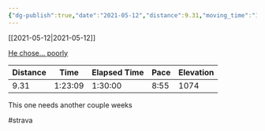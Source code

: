 ```yaml
---
{"dg-publish":true,"date":"2021-05-12","distance":9.31,"moving_time":"1:23:09","elapsed_time":"1:30:00","pace":"8:55","total_elevation_gain":1074,"url":"https://www.strava.com/activities/5287019083","permalink":"/01-personal/strava/2021-05-12-he-chose-poorly/","dgPassFrontmatter":true}
---
```



[[2021-05-12\|2021-05-12]]

[He chose... poorly](https://www.strava.com/activities/5287019083)

| Distance | Time    | Elapsed Time | Pace | Elevation |
| -------- | ------- | ------------ | ---- | --------- |
| 9.31     | 1:23:09 | 1:30:00      | 8:55 | 1074      |


This one needs another couple weeks

#strava

